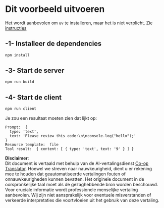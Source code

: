 <!--
CO_OP_TRANSLATOR_METADATA:
{
  "original_hash": "fae57a69c2b62cb7d92ff12da65f36c3",
  "translation_date": "2025-07-13T18:45:06+00:00",
  "source_file": "03-GettingStarted/02-client/solution/typescript/README.md",
  "language_code": "nl"
}
-->
# Dit voorbeeld uitvoeren

Het wordt aanbevolen om `uv` te installeren, maar het is niet verplicht. Zie [instructies](https://docs.astral.sh/uv/#highlights)

## -1- Installeer de dependencies

```bash
npm install
```

## -3- Start de server

```bash
npm run build
```

## -4- Start de client

```sh
npm run client
```

Je zou een resultaat moeten zien dat lijkt op:

```text
Prompt:  {
  type: 'text',
  text: 'Please review this code:\n\nconsole.log("hello");'
}
Resource template:  file
Tool result:  { content: [ { type: 'text', text: '9' } ] }
```

**Disclaimer**:  
Dit document is vertaald met behulp van de AI-vertalingsdienst [Co-op Translator](https://github.com/Azure/co-op-translator). Hoewel we streven naar nauwkeurigheid, dient u er rekening mee te houden dat geautomatiseerde vertalingen fouten of onnauwkeurigheden kunnen bevatten. Het originele document in de oorspronkelijke taal moet als de gezaghebbende bron worden beschouwd. Voor cruciale informatie wordt professionele menselijke vertaling aanbevolen. Wij zijn niet aansprakelijk voor eventuele misverstanden of verkeerde interpretaties die voortvloeien uit het gebruik van deze vertaling.